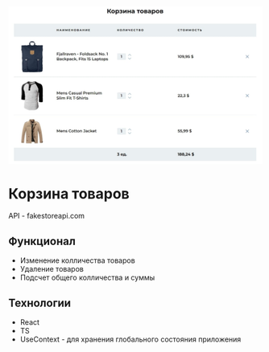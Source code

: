![preview](https://github.com/pv18/shopping_cart_react/blob/master/public/img/assets/preview.jpg)
# Корзина товаров

API - fakestoreapi.com

## Функционал

* Изменение колличества товаров
* Удаление товаров
* Подсчет общего колличества и суммы 

## Технологии

* React
* TS
* UseContext - для хранения глобального состояния приложения